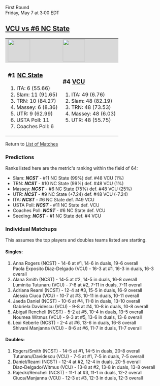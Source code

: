First Round  
Friday, May 7 at 3:00 EDT
## [VCU vs #6 NC State](https://www.ncaa.com/game/5833670) 

<table>  
<tr style="background-color: #d9d9d9 !important"><td><a href="../"><img src="https://www.ncaa.com/sites/default/files/images/logos/schools/n/north-carolina-st.70.png" width="70" height="70" /></a></td><td><a href="../"><img src="https://www.ncaa.com/sites/default/files/images/logos/schools/v/vcu.70.png" width="70" height="70" /></a></td></tr>
<tr><td>  

<h3>#1 <a href="../">NC State</a></h3>  

<ol>  
<li>ITA: 6 (55.66)</li>  
<li>Slam: 11 (91.65)</li>  
<li>TRN: 10 (84.27)</li>  
<li>Massey: 6 (8.36)</li>  
<li>UTR: 9 (62.99)</li>  
<li>USTA Poll: 11</li>  
<li>Coaches Poll: 6</li>  
</ol>  

</td><td>  

<h3>#4 <a href="../">VCU</a></h3>  

<ol>  
<li>ITA: 49 (6.76)</li>  
<li>Slam: 48 (82.19)</li>  
<li>TRN: 48 (73.53)</li>  
<li>Massey: 48 (6.03)</li>  
<li>UTR: 48 (55.75)</li>  
</ol>  

</td></tr></table>  

Return to [List of Matches](../index.md)  

### Predictions  

Ranks listed here are the metric's ranking within the field of 64:  
- Slam: ***NCST*** - #11 NC State (99%) def. #48 VCU (1%)  
- TRN: ***NCST*** - #10 NC State (99%) def. #48 VCU (1%)  
- Massey: ***NCST*** - #6 NC State (75%) def. #48 VCU (25%)  
- UTR: ***NCST*** - #9 NC State (+7.24) def. #48 VCU (-7.24)  
- ITA: ***NCST*** - #6 NC State def. #49 VCU  
- USTA Poll: ***NCST*** - #11 NC State def. VCU  
- Coaches Poll: ***NCST*** - #6 NC State def. VCU  
- Seeding: ***NCST*** - #1 NC State def. #4 VCU  

### Individual Matchups  

This assumes the top players and doubles teams listed are starting.  

#### Singles:  
1. Anna Rogers (NCST) - 14-6 at #1, 14-6 in duals, 19-6 overall  
   Paola Exposito Diaz-Delgado (VCU) - 16-3 at #1, 16-3 in duals, 16-3 overall
2. Alana Smith (NCST) - 14-5 at #2, 14-5 in duals, 16-8 overall  
   Luminita Tutunaru (VCU) - 7-8 at #2, 7-11 in duals, 7-11 overall
3. Adriana Reami (NCST) - 12-4 at #3, 15-5 in duals, 16-9 overall  
   Alessia Ciuca (VCU) - 10-7 at #3, 10-11 in duals, 10-11 overall
4. Jaeda Daniel (NCST) - 10-6 at #4, 11-8 in duals, 13-10 overall  
   Gabriela Davidescu (VCU) - 9-8 at #4, 10-8 in duals, 10-8 overall
5. Abigail Rencheli (NCST) - 5-2 at #5, 10-4 in duals, 13-5 overall  
   Noumea Witmus (VCU) - 9-3 at #5, 13-6 in duals, 13-6 overall
6. Lexi Keberle (NCST) - 2-4 at #6, 13-6 in duals, 16-8 overall  
   Shivani Manjanna (VCU) - 8-6 at #6, 11-7 in duals, 11-7 overall

#### Doubles:  
1. Rogers/Smith (NCST) - 14-5 at #1, 14-5 in duals, 20-8 overall  
   Tutunaru/Davidescu (VCU) - 7-5 at #1, 7-5 in duals, 7-5 overall
2. Daniel/Reami (NCST) - 12-4 at #2, 12-4 in duals, 20-5 overall  
   Diaz-Delgado/Witmus (VCU) - 13-8 at #2, 13-8 in duals, 13-8 overall
3. Rajecki/Rencheli (NCST) - 11-1 at #3, 11-1 in duals, 12-2 overall  
   Ciuca/Manjanna (VCU) - 12-3 at #3, 12-3 in duals, 12-3 overall